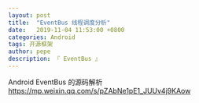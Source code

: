 ```yaml
---
layout: post
title:  "EventBus 线程调度分析"
date:   2019-11-04 11:53:00 +0800
categories: Android
tags: 开源框架
author: pepe
description: 『 EventBus 』
---
```


Android EventBus 的源码解析
https://mp.weixin.qq.com/s/pZAbNe1pE1_JUUv4j9KAow




